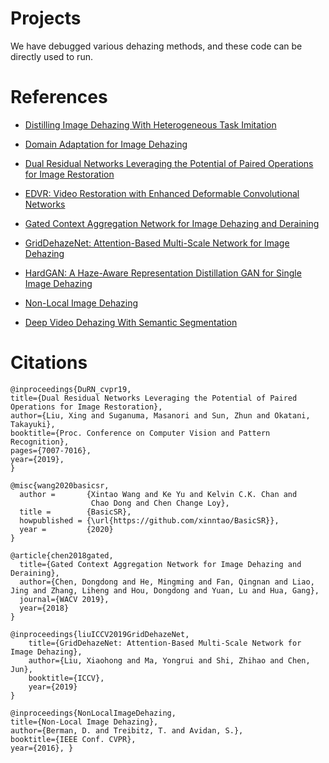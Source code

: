 # Projects
 We have debugged various dehazing methods, and these code can be directly used to run.


# References
- [Distilling Image Dehazing With Heterogeneous Task Imitation](https://openaccess.thecvf.com/content_CVPR_2020/papers/Hong_Distilling_Image_Dehazing_With_Heterogeneous_Task_Imitation_CVPR_2020_paper.pdf)

- [Domain Adaptation for Image Dehazing](https://openaccess.thecvf.com/content_CVPR_2020/papers/Shao_Domain_Adaptation_for_Image_Dehazing_CVPR_2020_paper.pdf)

- [Dual Residual Networks Leveraging the Potential of Paired Operations
for Image Restoration](https://arxiv.org/pdf/1903.08817.pdf)

- [EDVR: Video Restoration with Enhanced Deformable Convolutional Networks](https://openaccess.thecvf.com/content_CVPRW_2019/papers/NTIRE/Wang_EDVR_Video_Restoration_With_Enhanced_Deformable_Convolutional_Networks_CVPRW_2019_paper.pdf)

- [Gated Context Aggregation Network for Image Dehazing and Deraining](https://arxiv.org/pdf/1811.08747.pdf)

- [GridDehazeNet: Attention-Based Multi-Scale Network for Image Dehazing](https://xiaohongliu.ca/GridDehazeNet/resource/GridDehazeNet.pdf)

- [HardGAN: A Haze-Aware Representation Distillation GAN for Single Image Dehazing](https://link.springer.com/chapter/10.1007/978-3-030-58539-6_43)

- [Non-Local Image Dehazing](https://www.eng.tau.ac.il/~berman/NonLocalDehazing/NonLocalDehazing_CVPR2016.pdf)

- [Deep Video Dehazing With Semantic Segmentation](https://ieeexplore.ieee.org/abstract/document/8492451)
# Citations

```
@inproceedings{DuRN_cvpr19,
title={Dual Residual Networks Leveraging the Potential of Paired Operations for Image Restoration},
author={Liu, Xing and Suganuma, Masanori and Sun, Zhun and Okatani, Takayuki},
booktitle={Proc. Conference on Computer Vision and Pattern Recognition},
pages={7007-7016},
year={2019},
}
```

```
@misc{wang2020basicsr,
  author =       {Xintao Wang and Ke Yu and Kelvin C.K. Chan and
                  Chao Dong and Chen Change Loy},
  title =        {BasicSR},
  howpublished = {\url{https://github.com/xinntao/BasicSR}},
  year =         {2020}
}
```

```
@article{chen2018gated,
  title={Gated Context Aggregation Network for Image Dehazing and Deraining},
  author={Chen, Dongdong and He, Mingming and Fan, Qingnan and Liao, Jing and Zhang, Liheng and Hou, Dongdong and Yuan, Lu and Hua, Gang},
  journal={WACV 2019},
  year={2018}
}
```

```
@inproceedings{liuICCV2019GridDehazeNet,
    title={GridDehazeNet: Attention-Based Multi-Scale Network for Image Dehazing},
    author={Liu, Xiaohong and Ma, Yongrui and Shi, Zhihao and Chen, Jun},
    booktitle={ICCV},
    year={2019}
}
```

```
@inproceedings{NonLocalImageDehazing,
title={Non-Local Image Dehazing},
author={Berman, D. and Treibitz, T. and Avidan, S.},
booktitle={IEEE Conf. CVPR},
year={2016}, }
```


